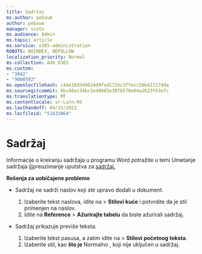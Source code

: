 ```yaml
---
title: Sadržaj
ms.author: pebaum
author: pebaum
manager: scotv
ms.audience: Admin
ms.topic: article
ms.service: o365-administration
ROBOTS: NOINDEX, NOFOLLOW
localization_priority: Normal
ms.collection: Adm_O365
ms.custom:
- "3042"
- "9000592"
ms.openlocfilehash: c44e18d349624d9fed172bc3ffecc59b41717dda
ms.sourcegitcommit: 8bc60ec34bc1e40685e3976576e04a2623f63a7c
ms.translationtype: MT
ms.contentlocale: sr-Latn-RS
ms.lasthandoff: 04/15/2021
ms.locfileid: "51831064"
---
```

# <a name="table-of-contents"></a>Sadržaj

Informacije o kreiranju sadržaja u programu Word potražite u temi Umetanje sadržaja [ili](https://support.office.com/article/882e8564-0edb-435e-84b5-1d8552ccf0c0)preuzimanje uputstva za [sadržaj.](https://go.microsoft.com/fwlink/?linkid=2065106)

**Rešenja za uobičajene probleme**

- Sadržaj ne sadrži naslov koji ste upravo dodali u dokument.
  1. Izaberite tekst naslova, idite na   >  **Stilovi kuće** i potvrdite da je stil primenjen na naslov.
  2. Idite na **Reference**  >  **Ažurirajte tabelu** da biste ažurirali sadržaj.

- Sadržaj prikazuje previše teksta. 
  1. Izaberite tekst pasusa, a zatim idite na  >  **Stilovi početnog teksta**.
  2. Izaberite stil, kao **što je** Normalno , koji nije uključen u sadržaj.